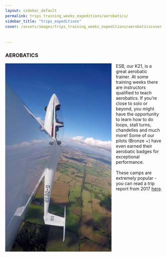 ```yaml
---
layout: sidebar_default
permalink: trips_training_weeks_expeditions/aerobatics/
sidebar_title: "trips_expeditions"
cover: /assets/images/trips_training_weeks_expeditions/aerobaticscover.webp


---
```


<title>Aerobatics - OUGC</title>

### AEROBATICS

<div style="display: flex; align-items: flex-start; gap: 1em;">
  <img src="/assets/images/trips_training_weeks_expeditions/aerobatics.jpg.webp" alt="Aerobatics glider" style="width: 100%; max-width: 340px;">
  <div>
    ESB, our K21, is a great aerobatic trainer. At some training weeks there are instructors qualified to teach aerobatics. If you’re close to solo or beyond, you might have the opportunity to learn how to do loops, stall turns, chandelles and much more! Some of our pilots (Bronze +) have even earned their aerobatic badges for exceptional performance. 
    <br><br>
    These camps are extremely popular - you can read a trip report from 2017 <a href="https://drive.google.com/file/d/1JkfuHHIvkd_qq_nqq0qtcwBdDzbauTTD/view?usp=sharing">here</a>.
    
  </div>
</div>

